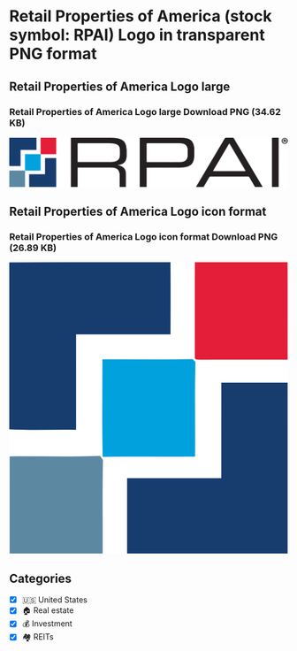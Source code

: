 # Retail Properties of America (stock symbol: RPAI) Logo in transparent PNG format

## Retail Properties of America Logo large

### Retail Properties of America Logo large Download PNG (34.62 KB)

![Retail Properties of America Logo large Download PNG (34.62 KB)](/img/orig/RPAI_BIG-305b3e9b.png)

## Retail Properties of America Logo icon format

### Retail Properties of America Logo icon format Download PNG (26.89 KB)

![Retail Properties of America Logo icon format Download PNG (26.89 KB)](/img/orig/RPAI-601e7e41.png)



## Categories
- [x] 🇺🇸 United States
- [x] 🏠 Real estate
- [x] 💰 Investment
- [x] 🏘️ REITs
